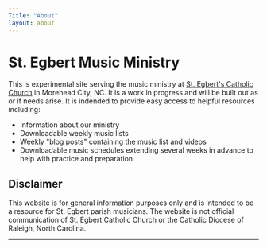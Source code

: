 ```yaml
---
Title: "About"
layout: about
---
```


# St. Egbert Music Ministry

This is experimental site serving the music ministry at [St. Egbert's Catholic Church](https://www.stegbertcatholicchurch.org/) in Morehead City, NC. It is a work in progress and will be built out as or if needs arise. It is indended to provide easy access to helpful resources including:

* Information about our ministry
* Downloadable weekly music lists
* Weekly "blog posts" containing the music list and videos
* Downloadable music schedules extending several weeks in advance to help with practice and preparation

## Disclaimer

This website is for general information purposes only and is intended to be a resource for St. Egbert parish musicians. The website is not official communication of St. Egbert Catholic Church or the Catholic Diocese of Raleigh, North Carolina.

---

